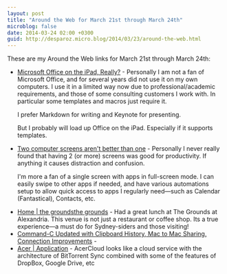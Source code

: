 ```yaml
---
layout: post
title: "Around the Web for March 21st through March 24th"
microblog: false
date: 2014-03-24 02:00 +0300
guid: http://desparoz.micro.blog/2014/03/23/around-the-web.html
---
```

<p>These are my Around the Web links for March 21st through March 24th:</p>
<ul>
<li><a href="http://tabletproductive.com/officeipad/">Microsoft Office on the iPad, Really?</a> - Personally I am not a fan of Microsoft Office, and for several years did not use it on my own computers. I use it in a limited way now due to professional/academic requirements, and those of some consulting customers I work with. In particular some templates and macros just require it.

I prefer Markdown for writing and Keynote for presenting.

But I probably will load up Office on the iPad. Especially if it supports templates.</li>
<li><a href="http://www.smh.com.au/digital-life/-357l1.html">Two computer screens aren't better than one</a> - Personally I never really found that having 2 (or more) screens was good for productivity. If anything it causes distraction and confusion.

I&#039;m more a fan of a single screen with apps in full-screen mode. I can easily swipe to other apps if needed, and have various automations setup to allow quick access to apps I regularly need&mdash;such as Calendar (Fantastical), Contacts, etc.</li>
<li><a href="http://groundsroasters.com/">Home | the groundsthe grounds</a> - Had a great lunch at The Grounds at Alexandria. This venue is not just a restaurant or coffee shop. Its a true experience&mdash;a must do for Sydney-siders and those visiting!</li>
<li><a href="http://www.macstories.net/news/command-c-updated-with-clipboard-history-mac-to-mac-sharing-connection-improvements/">Command-C Updated with Clipboard History, Mac to Mac Sharing, Connection Improvements</a> - </li>
<li><a href="http://www.acer.com.au/ac/en/AU/content/acercloud-application">Acer | Application</a> - AcerCloud looks like a cloud service with the architecture of BitTorrent Sync combined with some of the features of DropBox, Google Drive, etc</li>

</ul>

